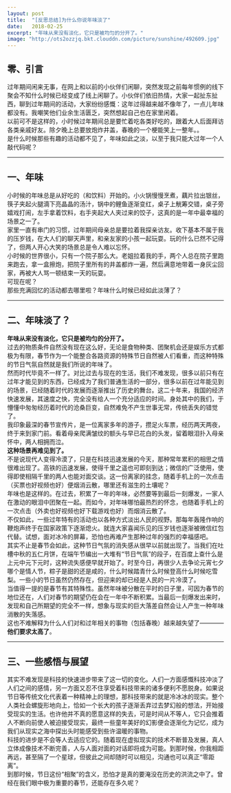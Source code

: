 ```yaml
---
layout: post
title:  "[反思总结]为什么你说年味淡了"
date:   2018-02-25
excerpt: "年味从来没有淡化，它只是被均匀的分开了。"
image: "http://ots2ozzjq.bkt.clouddn.com/picture/sunshine/492609.jpg"
---
```



## 零、引言
过年期间闲来无事，在网上和以前的小伙伴们闲聊，突然发现之前每年惯例的线下聚会不知什么时候已经变成了线上闲聊了。小伙伴们依旧热情，大家一起扯东扯西，聊到过年期间的活动，大家纷纷感慨：这年过得越来越不像年了，一点儿年味都没有。我嘲笑他们业余生活匮乏，突然想起自己也在家里闲着。  
以前可不是这样的，小时候过年期间总是要忙着吃各类好吃的，跟着大人后面拜访各类亲戚好友。除夕晚上总要放炮炸井盖，春晚的一个梗能笑上一整年。。  
是什么时候那些有趣的活动都不见了，年味如此之淡，以至于我只能大过年一个人敲代码呢？  

---
## 一、年味  
小时候的年味总是从好吃的（和饮料）开始的。小火锅慢慢烹煮，藕片拉出银丝，筷子夹起火腿滴下亮晶晶的汤汁，锅中的鲤鱼逐渐变红，桌子上觥筹交错，桌子旁嬉戏打闹，左手拿着饮料，右手夹起大人夹过来的饺子，这真的是一年中最幸福的场景之一了。  
家里一直有串门的习惯，过年期间母亲总是要拉着我探亲访友。收下基本不属于我的压岁钱，在大人们的聊天声里，和亲友家的小孩一起玩耍。玩的什么已然不记得了，但两人开心大笑的场景总是令人难以忘怀。  
小时候的世界很小，只有一个院子那么大。老姐拉着我的手，两个人总在院子里跑来跑去，拿一盒擦炮，把院子里所有的井盖都炸一遍，然后满意地带着一身灰尘回家，再被大人骂一顿结束一天的玩耍。    
可现在呢？  
那些充满回忆的活动都去哪里啦？年味什么时候已经如此淡薄了？  

---
## 二、年味淡了？
**年味从来没有淡化，它只是被均匀的分开了。**  
过去的物质条件自然没有现在这么好，无论是食物种类、团聚机会还是娱乐方式都极为有限，春节作为一个能整合各路资源的特殊节日自然被人们看重，而这种特殊的节日气氛自然就是我们所说的年味了。  
然而时代毕竟不一样了。对比过去与现在的生活，我们不难发现，很多以前只有在过年才能见到的东西，已经成为了我们普通生活的一部分，很多以前在过年能见到的场景，已经随着时代的发展而逐渐推出了历史的舞台。这二十年来，我国的经济快速发展，其速度之快，完全没有给人一个充分适应的时间。身处其中的我们，于懵懂中匆匆经历着时代的沧桑巨变，自然难免不产生世事无常，传统丢失的错觉了。   
我印象最深的春节宣传片，是一位离家多年的游子，攒足火车票，经历两天两夜，终于来到家门前。看着母亲爬满皱纹的额头与早已花白的头发，留着眼泪扑入母亲怀中，两人相拥而泣。  
**这种场景再难见到了。**  
不是说现代人变得冷漠了，只是在科技迅速发展的今天，那种常年累积的相思之情很难出现了。高铁的迅速发展，使得千里之遥也可即刻到达；微信的广泛使用，使得即使相隔千里的两人也能对面交谈。这一份离家的挂念，随着手机上的一次点击（买票也好视频也好）便烟消云散，哪里还有滋生的土壤呢？  
年味也是这样的。在过去，积累了一年的年味，必然要等到最后一刻爆发，一家人在激动的眼泪中团聚在一起。而如今，对年味哪怕最热烈的怀念，也随着手机上的一次点击（外卖也好视频也好下载游戏也好）而烟消云散了。  
不仅如此，一些过年特有的活动也以各种方式淡出人民的视野。那每年轰隆作响的鞭炮声终于在国家政策下逐渐熄火。就连大家喜闻乐见的压岁钱也逐渐被微信红包代替。试想，面对冰冷的屏幕，恐怕也再难产生那种过年的强烈的幸福感吧。  
其实不止是春节会如此，这种节日气氛的消失感从很早以前就出现了。当我们在吐槽中秋的五仁月饼，在端午节编出一大堆有“节日气氛”的段子，在百度上查什么是上元中元下元时，这种流失感便早就开始了。时至今日，再很少人去争论元宵七夕哪个是情人节，粽子是甜的还是咸的，什么时候踏青什么时候登高什么时候吃雪梨。一些小的节日虽然仍然存在，但迎来的却已经是人民的一片冷漠了。  
当值得一提的是春节有其特殊性。虽然年味被分散在平时的日子里，可因为春节的地位还在，人们对春节的期望仍在会在一年中不断积累。当最后一刻爆发出来时，发现和自己所期望的完全不一样，想象与现实的巨大落差自然会让人产生一种年味消散的失落感。  
这也不难解释为什么人们对和过年相关的事物（包括春晚）越来越失望了————**他们要求太高了**。  

---
## 三、一些感悟与展望
其实不难发现是科技的快速进步带来了这一切的变化。人们一方面感慨科技冲淡了人们之间的感情，另一方面又忍不住享受着科技带来的诸多便利不愿脱身。如果说节日等传统文化代表着一种精神上的理想，那科技带来的就是冷冰冰的现实。整个人类社会螺旋形地向上，恰如一个长大的孩子逐渐丢弃过去梦幻般的想法，开始接受现实的生活。也许他并不真的愿意这样的失去，可是时间从不等人，它只会推着人不断向前使人被迫接受现实，最终一些童年美好的幻影便会逐渐化为记忆，成为我们从现实之海中探出头时能感受到些许温暖的事物。  
科技的进步是不会等人去适应它的。随着现在虚拟现实的技术不断普及发展，真人立体成像技术不断完善，人与人面对面的对话即将成为可能。到那时候，你我相距再远，甚至隔了一个星球，但彼此之间却随时可以相见，沟通也可以真正“零距离”。  
到那时候，节日这份“相聚”的含义，恐怕才是真的要淹没在历史的洪流之中了。曾经在我们眼中极为重要的春节，还能存在多久呢？